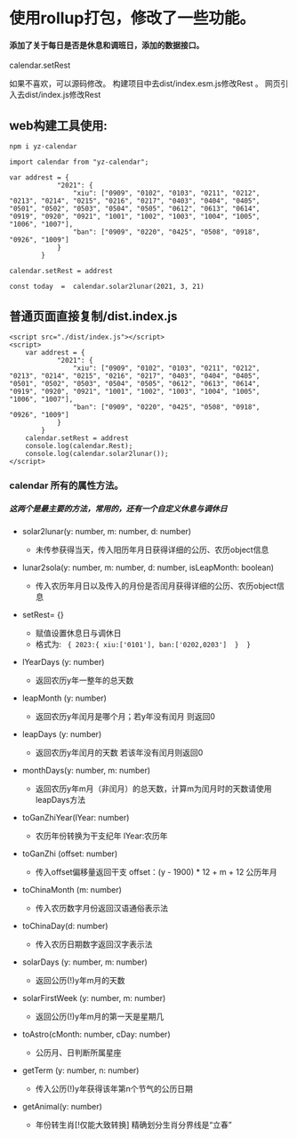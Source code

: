 # 使用rollup打包，修改了一些功能。


#### 添加了关于每日是否是休息和调班日，添加的数据接口。
calendar.setRest

如果不喜欢，可以源码修改。
构建项目中去dist/index.esm.js修改Rest 。
网页引入去dist/index.js修改Rest

## web构建工具使用:
`npm i yz-calendar`

```
import calendar from "yz-calendar";

var addrest = {
            "2021": {
                "xiu": ["0909", "0102", "0103", "0211", "0212", "0213", "0214", "0215", "0216", "0217", "0403", "0404", "0405", "0501", "0502", "0503", "0504", "0505", "0612", "0613", "0614", "0919", "0920", "0921", "1001", "1002", "1003", "1004", "1005", "1006", "1007"],
                "ban": ["0909", "0220", "0425", "0508", "0918", "0926", "1009"]
            }
        }

calendar.setRest = addrest

const today  =  calendar.solar2lunar(2021, 3, 21)

```


## 普通页面直接复制/dist.index.js

```
<script src="./dist/index.js"></script>
<script>
    var addrest = {
            "2021": {
                "xiu": ["0909", "0102", "0103", "0211", "0212", "0213", "0214", "0215", "0216", "0217", "0403", "0404", "0405", "0501", "0502", "0503", "0504", "0505", "0612", "0613", "0614", "0919", "0920", "0921", "1001", "1002", "1003", "1004", "1005", "1006", "1007"],
                "ban": ["0909", "0220", "0425", "0508", "0918", "0926", "1009"]
            }
        }
    calendar.setRest = addrest
    console.log(calendar.Rest);
    console.log(calendar.solar2lunar());
</script>

 ```

### calendar 所有的属性方法。

##### 这两个是最主要的方法，常用的，还有一个自定义休息与调休日

- solar2lunar(y: number, m: number, d: number)
    - 未传参获得当天，传入阳历年月日获得详细的公历、农历object信息
- lunar2sola(y: number, m: number, d: number, isLeapMonth: boolean)
    - 传入农历年月日以及传入的月份是否闰月获得详细的公历、农历object信息

- setRest= {} 
    - 赋值设置休息日与调休日
    - 格式为: ` {
        2023:{
            xiu:['0101'],
            ban:['0202,0203'] 
        } 
    }`

- lYearDays (y: number) 
    - 返回农历y年一整年的总天数
- leapMonth (y: number)
    - 返回农历y年闰月是哪个月；若y年没有闰月 则返回0
- leapDays (y: number)
    - 返回农历y年闰月的天数 若该年没有闰月则返回0
- monthDays(y: number, m: number)
    - 返回农历y年m月（非闰月）的总天数，计算m为闰月时的天数请使用leapDays方法
- toGanZhiYear(lYear: number)
    - 农历年份转换为干支纪年 lYear:农历年
- toGanZhi (offset: number)
    - 传入offset偏移量返回干支 offset：(y - 1900) * 12 + m + 12 公历年月
- toChinaMonth (m: number)
    - 传入农历数字月份返回汉语通俗表示法
- toChinaDay(d: number)
    - 传入农历日期数字返回汉字表示法
- solarDays (y: number, m: number)
    - 返回公历(!)y年m月的天数
- solarFirstWeek (y: number, m: number)
    - 返回公历(!)y年m月的第一天是星期几
- toAstro(cMonth: number, cDay: number)
    - 公历月、日判断所属星座
- getTerm (y: number, n: number)
    - 传入公历(!)y年获得该年第n个节气的公历日期
- getAnimal(y: number)
    - 年份转生肖[!仅能大致转换]  精确划分生肖分界线是“立春”
